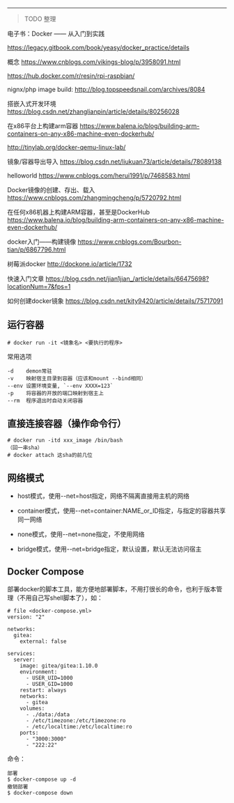 ---

> TODO 整理



电子书：Docker —— 从入门到实践

https://legacy.gitbook.com/book/yeasy/docker_practice/details

概念
https://www.cnblogs.com/vikings-blog/p/3958091.html


https://hub.docker.com/r/resin/rpi-raspbian/

nignx/php image build:
http://blog.topspeedsnail.com/archives/8084

搭嵌入式开发环境
https://blog.csdn.net/zhanglianpin/article/details/80256028

在x86平台上构建arm容器
https://www.balena.io/blog/building-arm-containers-on-any-x86-machine-even-dockerhub/

http://tinylab.org/docker-qemu-linux-lab/

镜象/容器导出导入
https://blog.csdn.net/liukuan73/article/details/78089138

helloworld
https://www.cnblogs.com/herui1991/p/7468583.html

Docker镜像的创建、存出、载入
https://www.cnblogs.com/zhangmingcheng/p/5720792.html

在任何x86机器上构建ARM容器，甚至是DockerHub
https://www.balena.io/blog/building-arm-containers-on-any-x86-machine-even-dockerhub/

docker入门——构建镜像
https://www.cnblogs.com/Bourbon-tian/p/6867796.html

树莓派docker
http://dockone.io/article/1732

快速入门文章
https://blog.csdn.net/jian1jian_/article/details/66475698?locationNum=7&fps=1

如何创建docker镜象
https://blog.csdn.net/kity9420/article/details/75717091



## 运行容器

```
# docker run -it <镜象名> <要执行的程序>
```

常用选项

```
-d    demon常驻
-v    映射宿主目录到容器（应该和mount --bind相同）
--env 设置环境变量, `--env XXXX=123`
-p    将容器的开放的端口映射到宿主上
--rm  程序退出时自动关闭容器
```

## 直接连接容器（操作命令行）

```
# docker run -itd xxx_image /bin/bash
（回一串sha）
# docker attach 这sha的前几位
```



## 网络模式

* host模式，使用--net=host指定，网络不隔离直接用主机的网络

* container模式，使用--net=container:NAME_or_ID指定，与指定的容器共享同一网络
* none模式，使用--net=none指定，不使用网络

* bridge模式，使用--net=bridge指定，默认设置，默认无法访问宿主


## Docker Compose

部署docker的脚本工具，能方便地部署脚本，不用打很长的命令，也利于版本管理（不用自己写shell脚本了），如：

```
# file <docker-compose.yml>
version: "2"

networks:
  gitea:
    external: false

services:
  server:
    image: gitea/gitea:1.10.0
    environment:
      - USER_UID=1000
      - USER_GID=1000
    restart: always
    networks:
      - gitea
    volumes:
      - ./data:/data
      - /etc/timezone:/etc/timezone:ro
      - /etc/localtime:/etc/localtime:ro
    ports:
      - "3000:3000"
      - "222:22"
```

命令：

```
部署
$ docker-compose up -d
撤销部署
$ docker-compose down
```

